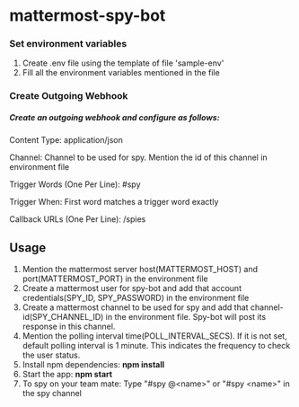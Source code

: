 # mattermost-spy-bot

### Set environment variables
1. Create .env file using the template of file 'sample-env'
2. Fill all the environment variables mentioned in the file

### Create Outgoing Webhook

##### Create an outgoing webhook and configure as follows:

Content Type: application/json

Channel: Channel to be used for spy. Mention the id of this channel in environment file

Trigger Words (One Per Line): #spy

Trigger When: First word matches a trigger word exactly

Callback URLs (One Per Line): <spy-bot url>/spies




## Usage
1. Mention the mattermost server host(MATTERMOST_HOST) and port(MATTERMOST_PORT) in the environment file
2. Create a mattermost user for spy-bot and add that account credentials(SPY_ID, SPY_PASSWORD) in the environment file
3. Create a mattermost channel to be used for spy and add that channel-id(SPY_CHANNEL_ID) in the environment file. Spy-bot will post its response in this channel.
4. Mention the polling interval time(POLL_INTERVAL_SECS). If it is not set, default polling interval is 1 minute. This indicates the frequency to check the user status.
5. Install npm dependencies: **npm install**
6. Start the app: **npm start**
7. To spy on your team mate: Type "#spy @\<name>" or "#spy \<name>" in the spy channel

